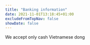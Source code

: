 ```yaml
---
title: "Banking information"
date: 2021-11-01T13:18:45+01:00
excludeFromTopNav: false
showDate: false
---
```

We accept only cash Vietnamese dong
